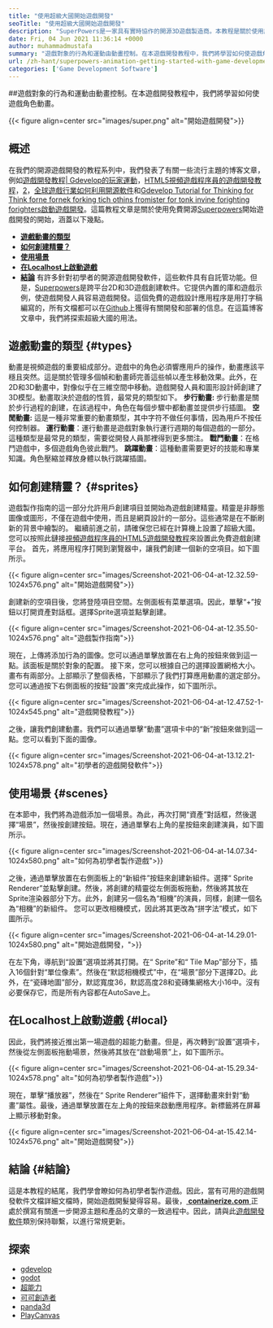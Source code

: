```yaml
---
title: "使用超級大國開始遊戲開發" 
seoTitle: "使用超級大國開始遊戲開發" 
description: "SuperPowers是一家具有實時協作的開源3D遊戲製造商。本教程是關於使用超級大國開始遊戲開發的開始。" 
date: Fri, 04 Jun 2021 11:36:14 +0000
author: muhammadmustafa
summary: "遊戲對象的行為和運動由動畫控制。在本遊戲開發教程中，我們將學習如何使遊戲角色動畫。" 
url: /zh-hant/superpowers-animation-getting-started-with-game-development/
categories: ['Game Development Software']
---
```


##遊戲對象的行為和運動由動畫控制。在本遊戲開發教程中，我們將學習如何使遊戲角色動畫。

{{< figure align=center src="images/super.png" alt="開始遊戲開發">}}


## **概述** 
在我們的開源遊戲開發的教程系列中，我們發表了有關一些流行主題的博客文章，例如[遊戲開發教程| Gdevelop的玩家運動][1]，[HTML5視頻遊戲程序員的遊戲開發教程][2]，[2]，[全球遊戲行業如何利用開源軟件][3]和[Gdevelop Tutorial for Thinking for Think forne fornek forking tich othins fromister for tonk invine forighting forighters啟動遊戲開發][4 ]。這篇教程文章是關於使用免費開源[Superpowers][5]開始遊戲開發的開始，涵蓋以下幾點。
* **[遊戲動畫的類型][6]** 
* **[如何創建精靈？][7]** 
* **[使用場景][8]** 
* **[在Localhost上啟動遊戲][9]** 
* **[結論][10]** 
有許多針對初學者的開源遊戲開發軟件，這些軟件具有自託管功能。但是，[Superpowers][5]是跨平台2D和3D遊戲創建軟件。它提供內置的庫和遊戲示例，使遊戲開發人員容易遊戲開發。這個免費的遊戲設計應用程序是用打字稿編寫的，所有文檔都可以在[Github][11]上獲得有關開發和部署的信息。在這篇博客文章中，我們將探索超級大國的用法。

## 遊戲動畫的類型 {#types}

動畫是視頻遊戲的重要組成部分。遊戲中的角色必須響應用戶的操作，動畫應該平穩且突然。這是關於管理多個幀和動畫師完善這些幀以產生移動效果。此外，在2D和3D動畫中，對像似乎在三維空間中移動。遊戲開發人員和圖形設計師創建了3D模型。動畫取決於遊戲的性質，最常見的類型如下。
**步行動畫:** 步行動畫是關於步行過程的創建，在該過程中，角色在每個步驟中都動畫並提供步行插圖。
**空閒動畫:** 這是一種非常重要的動畫類型，其中字符不做任何事情，因為用戶不按任何控制器。
**運行動畫**：運行動畫是遊戲對象執行運行週期的每個遊戲的一部分。這種類型是最常見的類型，需要從開發人員那裡得到更多關注。
**戰鬥動畫**：在格鬥遊戲中，多個遊戲角色彼此戰鬥。
**跳躍動畫**：這種動畫需要更好的技能和專業知識。角色壓縮並釋放身體以執行跳躍插圖。

## 如何創建精靈？ {#sprites}

遊戲製作指南的這一部分允許用戶創建項目並開始為遊戲創建精靈。精靈是非靜態圖像或圖形，不僅在遊戲中使用，而且是網頁設計的一部分。這些通常是在不斷刷新的背景中繪製的。
繼續前進之前，請確保您已經在計算機上設置了超級大國。您可以按照此鏈接[視頻遊戲程序員的HTML5遊戲開發教程][2]來設置此免費遊戲創建平台。
首先，將應用程序打開到瀏覽器中，讓我們創建一個新的空項目。如下圖所示。

{{< figure align=center src="images/Screenshot-2021-06-04-at-12.32.59-1024x576.png" alt="開始遊戲開發">}}

創建新的空項目後，您將登陸項目空間。左側面板有菜單選項。因此，單擊“+”按鈕以打開資產對話框。選擇Sprite選項並點擊創建。

{{< figure align=center src="images/Screenshot-2021-06-04-at-12.35.50-1024x576.png" alt="遊戲製作指南">}}

現在，上傳將添加行為的圖像。您可以通過單擊放置在右上角的按鈕來做到這一點。該面板是關於對象的配置。
接下來，您可以根據自己的選擇設置網格大小。畫布有兩部分。上部顯示了整個表格，下部顯示了我們打算應用動畫的選定部分。您可以通過按下右側面板的按鈕“設置”來完成此操作，如下圖所示。

{{< figure align=center src="images/Screenshot-2021-06-04-at-12.47.52-1-1024x545.png" alt="遊戲開發教程">}}

之後，讓我們創建動畫。我們可以通過單擊“動畫”選項卡中的“新”按鈕來做到這一點。您可以看到下面的圖像。

{{< figure align=center src="images/Screenshot-2021-06-04-at-13.12.21-1024x578.png" alt="初學者的遊戲開發軟件">}}


## 使用場景 {#scenes}

在本節中，我們將為遊戲添加一個場景。為此，再次打開“資產”對話框，然後選擇“場景”，然後按創建按鈕。現在，通過單擊右上角的星按鈕來創建演員，如下圖所示。

{{< figure align=center src="images/Screenshot-2021-06-04-at-14.07.34-1024x580.png" alt="如何為初學者製作遊戲">}}

之後，通過單擊放置在右側面板上的“新組件”按鈕來創建新組件。選擇“ Sprite Renderer”並點擊創建。然後，將創建的精靈從左側面板拖動，然後將其放在Sprite渲染器部分下方。此外，創建另一個名為“相機”的演員，同樣，創建一個名為“相機”的新組件。
您可以更改相機模式，因此將其更改為“拼字法”模式，如下圖所示。

{{< figure align=center src="images/Screenshot-2021-06-04-at-14.29.01-1024x580.png" alt="開始遊戲開發，">}}

在左下角，導航到“設置”選項並將其打開。在“ Sprite”和“ Tile Map”部分下，插入16個針對“單位像素”。然後在“默認相機模式”中，在“場景”部分下選擇2D。此外，在“瓷磚地圖”部分，默認寬度36，默認高度28和瓷磚集網格大小16中。沒有必要保存它，而是所有內容都在AutoSave上。

## 在Localhost上啟動遊戲 {#local}

因此，我們將接近推出第一場遊戲的超能力動畫。但是，再次轉到“設置”選項卡，然後從左側面板拖動場景，然後將其放在“啟動場景”上，如下圖所示。

{{< figure align=center src="images/Screenshot-2021-06-04-at-15.29.34-1024x578.png" alt="如何為初學者製作遊戲">}}

現在，單擊“播放器”，然後在“ Sprite Renderer”組件下，選擇動畫來針對“動畫”屬性。最後，通過單擊放置在左上角的按鈕來啟動應用程序。新標籤將在屏幕上顯示移動對象。

{{< figure align=center src="images/Screenshot-2021-06-04-at-15.42.14-1024x576.png" alt="開始遊戲開發">}}


## 結論 {#結論}

這是本教程的結尾，我們學會瞭如何為初學者製作遊戲。因此，當有可用的遊戲開發軟件文檔詳細文檔時，開始遊戲開髮變得容易。最後，[ **containerize.com** ][12]正處於撰寫有關進一步開源主題和產品的文章的一致過程中。因此，請與此[遊戲開發軟件][13]類別保持聯繫，以進行常規更新。

## 探索
  * [gdevelop][14]
  * [godot][15]
  * [超能力][5]
  * [可可創造者][16]
  * [panda3d][17]
  * [PlayCanvas][18]



[1]: https://blog.containerize.com/game-development-software/game-development-tutorial-player-movement-in-gdevelop/
[2]: https://blog.containerize.com/2021/05/19/html5-game-development-tutorial-for-video-game-programmers/
[3]: https://blog.containerize.com/game-development-software/how-global-gaming-market-leveraging-open-source-software/
[4]: https://blog.containerize.com/game-development-software/game-development-tutorial-player-movement-in-gdevelop/
[5]: https://products.containerize.com/game-development-software/superpowers/
[6]: #types
[7]: #sprites
[8]: #scenes
[9]: #local
[10]: #Conclusion
[11]: https://github.com/superpowers/superpowers-core
[12]: https://www.containerize.com/
[13]: https://products.containerize.com/game-development-software/
[14]: https://products.containerize.com/game-development-software/gdevelop/
[15]: https://products.containerize.com/game-development-software/godot/
[16]: https://products.containerize.com/game-development-software/cocos-creator/
[17]: https://products.containerize.com/game-development-software/panda3d/
[18]: https://products.containerize.com/game-development-software/playcanvas/
